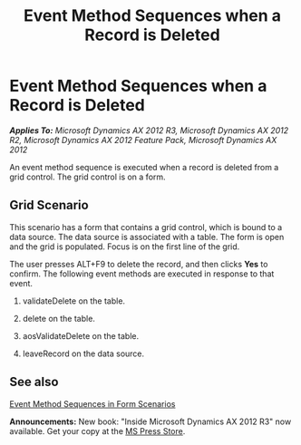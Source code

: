 ﻿---
title: Event Method Sequences when a Record is Deleted
TOCTitle: Event Method Sequences when a Record is Deleted
ms:assetid: d1e051d0-aa16-41f7-9f42-393702f21bf9
ms:mtpsurl: https://msdn.microsoft.com/en-us/library/Aa871725(v=AX.60)
ms:contentKeyID: 35251854
ms.date: 05/18/2015
mtps_version: v=AX.60
---

# Event Method Sequences when a Record is Deleted 


_**Applies To:** Microsoft Dynamics AX 2012 R3, Microsoft Dynamics AX 2012 R2, Microsoft Dynamics AX 2012 Feature Pack, Microsoft Dynamics AX 2012_

An event method sequence is executed when a record is deleted from a grid control. The grid control is on a form.

## Grid Scenario

This scenario has a form that contains a grid control, which is bound to a data source. The data source is associated with a table. The form is open and the grid is populated. Focus is on the first line of the grid.

The user presses ALT+F9 to delete the record, and then clicks **Yes** to confirm. The following event methods are executed in response to that event.

1.  validateDelete on the table.

2.  delete on the table.

3.  aosValidateDelete on the table.

4.  leaveRecord on the data source.

## See also

[Event Method Sequences in Form Scenarios](event-method-sequences-in-form-scenarios.md)

  
**Announcements:** New book: "Inside Microsoft Dynamics AX 2012 R3" now available. Get your copy at the [MS Press Store](https://www.microsoftpressstore.com/store/inside-microsoft-dynamics-ax-2012-r3-9780735685109).

